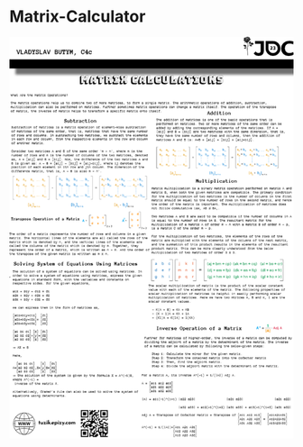 # Matrix-Calculator
<img src="https://github.com/Tuzik727/Matrix-Calculator/blob/main/Matrix_Culculator.png?raw=true"></img>
